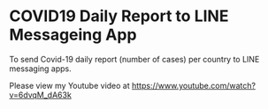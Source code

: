 # COVID19 Daily Report to LINE Messageing App

To send Covid-19 daily report (number of cases) per country to LINE messaging apps. 

Please view my Youtube video at https://www.youtube.com/watch?v=6dvqM_dA63k
